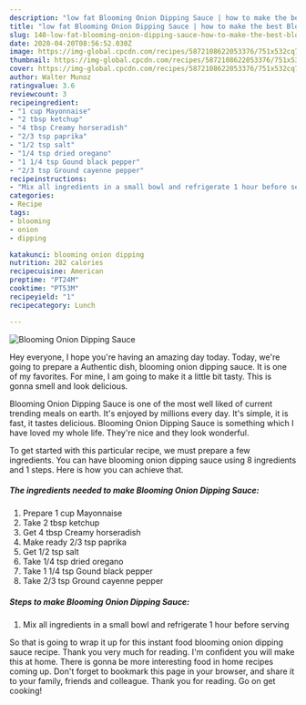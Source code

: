 ```yaml
---
description: "low fat Blooming Onion Dipping Sauce | how to make the best Blooming Onion Dipping Sauce"
title: "low fat Blooming Onion Dipping Sauce | how to make the best Blooming Onion Dipping Sauce"
slug: 140-low-fat-blooming-onion-dipping-sauce-how-to-make-the-best-blooming-onion-dipping-sauce
date: 2020-04-20T08:56:52.030Z
image: https://img-global.cpcdn.com/recipes/5872108622053376/751x532cq70/blooming-onion-dipping-sauce-recipe-main-photo.jpg
thumbnail: https://img-global.cpcdn.com/recipes/5872108622053376/751x532cq70/blooming-onion-dipping-sauce-recipe-main-photo.jpg
cover: https://img-global.cpcdn.com/recipes/5872108622053376/751x532cq70/blooming-onion-dipping-sauce-recipe-main-photo.jpg
author: Walter Munoz
ratingvalue: 3.6
reviewcount: 3
recipeingredient:
- "1 cup Mayonnaise"
- "2 tbsp ketchup"
- "4 tbsp Creamy horseradish"
- "2/3 tsp paprika"
- "1/2 tsp salt"
- "1/4 tsp dried oregano"
- "1 1/4 tsp Gound black pepper"
- "2/3 tsp Ground cayenne pepper"
recipeinstructions:
- "Mix all ingredients in a small bowl and refrigerate 1 hour before serving"
categories:
- Recipe
tags:
- blooming
- onion
- dipping

katakunci: blooming onion dipping 
nutrition: 282 calories
recipecuisine: American
preptime: "PT24M"
cooktime: "PT53M"
recipeyield: "1"
recipecategory: Lunch

---
```



![Blooming Onion Dipping Sauce](https://img-global.cpcdn.com/recipes/5872108622053376/751x532cq70/blooming-onion-dipping-sauce-recipe-main-photo.jpg)

Hey everyone, I hope you're having an amazing day today. Today, we're going to prepare a Authentic dish, blooming onion dipping sauce. It is one of my favorites. For mine, I am going to make it a little bit tasty. This is gonna smell and look delicious.

Blooming Onion Dipping Sauce is one of the most well liked of current trending meals on earth. It's enjoyed by millions every day. It's simple, it is fast, it tastes delicious. Blooming Onion Dipping Sauce is something which I have loved my whole life. They're nice and they look wonderful.




To get started with this particular recipe, we must prepare a few ingredients. You can have blooming onion dipping sauce using 8 ingredients and 1 steps. Here is how you can achieve that.

<!--inarticleads1-->

##### The ingredients needed to make Blooming Onion Dipping Sauce:

1. Prepare 1 cup Mayonnaise
1. Take 2 tbsp ketchup
1. Get 4 tbsp Creamy horseradish
1. Make ready 2/3 tsp paprika
1. Get 1/2 tsp salt
1. Take 1/4 tsp dried oregano
1. Take 1 1/4 tsp Gound black pepper
1. Take 2/3 tsp Ground cayenne pepper




<!--inarticleads2-->

##### Steps to make Blooming Onion Dipping Sauce:

1. Mix all ingredients in a small bowl and refrigerate 1 hour before serving




So that is going to wrap it up for this instant food blooming onion dipping sauce recipe. Thank you very much for reading. I'm confident you will make this at home. There is gonna be more interesting food in home recipes coming up. Don't forget to bookmark this page in your browser, and share it to your family, friends and colleague. Thank you for reading. Go on get cooking!
